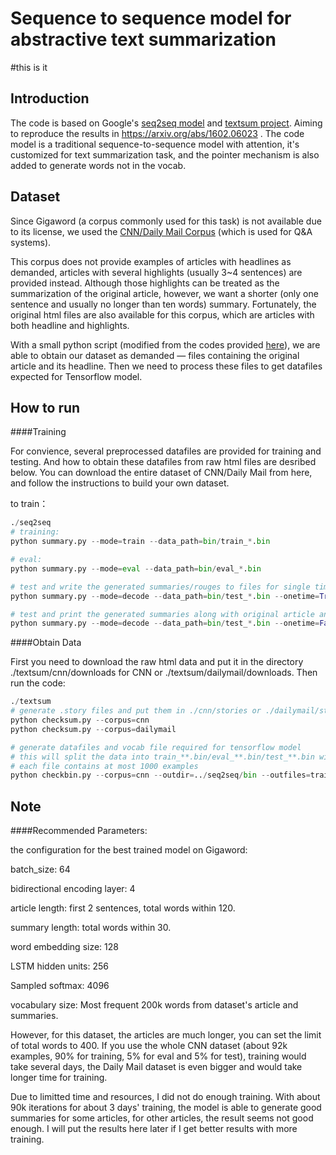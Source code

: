 # Sequence to sequence model for abstractive text summarization 

#this is it

## Introduction

The code is based on Google's [seq2seq model](https://github.com/google/seq2seq/tree/master/seq2seq) and [textsum project](https://github.com/tensorflow/models/tree/master/textsum). Aiming to reproduce the results in https://arxiv.org/abs/1602.06023 . The code model is a traditional sequence-to-sequence model with attention, it's customized for text summarization task, and the pointer mechanism is also added to generate words not in the vocab.



## Dataset

Since Gigaword (a corpus commonly used for this task) is not available due to its license, we used the [CNN/Daily Mail Corpus](http://cs.nyu.edu/~kcho/DMQA/)  (which is used for Q&A systems).

This corpus does not provide examples of articles with headlines as demanded, articles with several highlights (usually 3~4 sentences) are provided instead. Although those highlights can be treated as the summarization of the original article, however, we want a shorter (only one sentence and usually no longer than ten words) summary. Fortunately, the original html files are also available for this corpus, which are articles with both headline and highlights. 

With a small python script (modified from the codes provided [here](https://github.com/deepmind/rc-data)), we are able to obtain our dataset as demanded — files containing the original article and its headline. Then we need to process these files to get datafiles expected for Tensorflow model.



## How to run

####Training

For convience, several preprocessed datafiles are provided for training and testing. And how to obtain these datafiles from raw html files are desribed below. You can download the entire dataset of CNN/Daily Mail from here, and follow the instructions to build your own dataset.

to train：

```python
./seq2seq
# training:
python summary.py --mode=train --data_path=bin/train_*.bin

# eval:
python summary.py --mode=eval --data_path=bin/eval_*.bin

# test and write the generated summaries/rouges to files for single time:
python summary.py --mode=decode --data_path=bin/test_*.bin --onetime=True

# test and print the generated summaries along with original article and headline randomly and infinitely:
python summary.py --mode=decode --data_path=bin/test_*.bin --onetime=False
```



####Obtain Data

First you need to download the raw html data and put it in the directory ./textsum/cnn/downloads for CNN or ./textsum/dailymail/downloads. Then run the code:

```python
./textsum
# generate .story files and put them in ./cnn/stories or ./dailymail/stories
python checksum.py --corpus=cnn
python checksum.py --corpus=dailymail

# generate datafiles and vocab file required for tensorflow model
# this will split the data into train_**.bin/eval_**.bin/test_**.bin with splits
# each file contains at most 1000 examples
python checkbin.py --corpus=cnn --outdir=../seq2seq/bin --outfiles=train,eval.test --splits=0.9,0.05,0.05
```



## Note

####Recommended Parameters:

the configuration for the best trained model on Gigaword:

batch_size: 64

bidirectional encoding layer: 4

article length: first 2 sentences, total words within 120.

summary length: total words within 30.

word embedding size: 128

LSTM hidden units: 256

Sampled softmax: 4096

vocabulary size: Most frequent 200k words from dataset's article and summaries.



However, for this dataset, the articles are much longer, you can set the limit of total words to 400. If you use the whole CNN dataset (about 92k examples, 90% for training, 5% for eval and 5% for test), training would take several days, the Daily Mail dataset is even bigger and would take longer time for training.

Due to limitted time and resources, I did not do enough training. With about 90k iterations for about  3 days' training, the model is able to generate good summaries for some articles, for other articles, the result seems not good enough. I will put the results here later if I get better results with more training.
